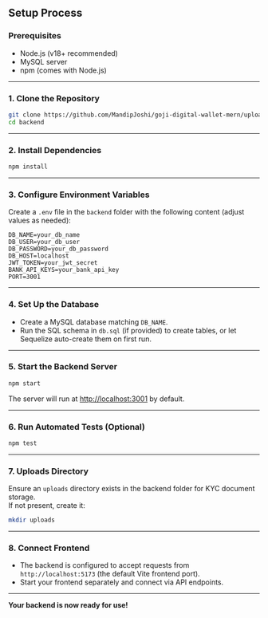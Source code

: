## Setup Process

### Prerequisites

- Node.js (v18+ recommended)
- MySQL server
- npm (comes with Node.js)

---

### 1. Clone the Repository

```sh
git clone https://github.com/MandipJoshi/goji-digital-wallet-mern/upload
cd backend
```

---

### 2. Install Dependencies

```sh
npm install
```

---

### 3. Configure Environment Variables

Create a `.env` file in the `backend` folder with the following content (adjust values as needed):

```env
DB_NAME=your_db_name
DB_USER=your_db_user
DB_PASSWORD=your_db_password
DB_HOST=localhost
JWT_TOKEN=your_jwt_secret
BANK_API_KEYS=your_bank_api_key
PORT=3001
```

---

### 4. Set Up the Database

- Create a MySQL database matching `DB_NAME`.
- Run the SQL schema in `db.sql` (if provided) to create tables, or let Sequelize auto-create them on first run.

---

### 5. Start the Backend Server

```sh
npm start
```

The server will run at [http://localhost:3001](http://localhost:3001) by default.

---

### 6. Run Automated Tests (Optional)

```sh
npm test
```

---

### 7. Uploads Directory

Ensure an `uploads` directory exists in the backend folder for KYC document storage.  
If not present, create it:

```sh
mkdir uploads
```

---

### 8. Connect Frontend

- The backend is configured to accept requests from `http://localhost:5173` (the default Vite frontend port).
- Start your frontend separately and connect via API endpoints.

---

**Your backend is now ready for use!**
